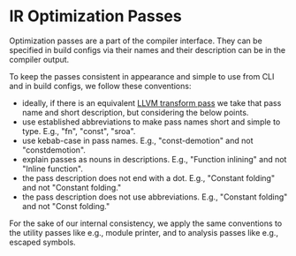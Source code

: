 # IR Optimization Passes

Optimization passes are a part of the compiler interface. They can be specified in build configs via their names and their description can be in the compiler output.

To keep the passes consistent in appearance and simple to use from CLI and in build configs, we follow these conventions:
- ideally, if there is an equivalent [LLVM transform pass](https://llvm.org/docs/Passes.html) we take that pass name and short description, but considering the below points.
- use established abbreviations to make pass names short and simple to type. E.g., "fn", "const", "sroa".
- use kebab-case in pass names. E.g., "const-demotion" and not "constdemotion".
- explain passes as nouns in descriptions. E.g., "Function inlining" and not "Inline function".
- the pass description does not end with a dot. E.g., "Constant folding" and not "Constant folding."
- the pass description does not use abbreviations. E.g., "Constant folding" and not "Const folding."

For the sake of our internal consistency, we apply the same conventions to the utility passes like e.g., module printer, and to analysis passes like e.g., escaped symbols.
